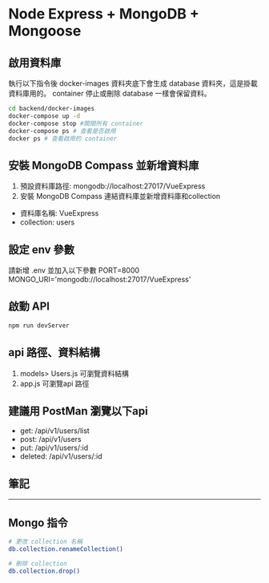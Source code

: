 # Node Express + MongoDB + Mongoose

## 啟用資料庫

執行以下指令後 docker-images 資料夾底下會生成 database 資料夾，這是掛載資料庫用的。
container 停止或刪除 database 一樣會保留資料。

```bash
cd backend/docker-images
docker-compose up -d
docker-compose stop #關閉所有 container
docker-compose ps # 查看是否啟用
docker ps # 查看啟用的 container
```

## 安裝 MongoDB Compass 並新增資料庫

1. 預設資料庫路徑: mongodb://localhost:27017/VueExpress
2. 安裝 MongoDB Compass 連結資料庫並新增資料庫和collection

- 資料庫名稱: VueExpress
- collection: users

## 設定 env 參數

請新增 .env 並加入以下參數
PORT=8000
MONGO_URI='mongodb://localhost:27017/VueExpress'

## 啟動 API

```bash
npm run devServer
```

## api 路徑、資料結構

1. models> Users.js 可瀏覽資料結構
2. app.js 可瀏覽api 路徑

## 建議用 PostMan 瀏覽以下api

- get: /api/v1/users/list
- post: /api/v1/users
- put: /api/v1/users/:id
- deleted: /api/v1/users/:id

## 筆記

___

## Mongo 指令

```bash
# 更改 collection 名稱
db.collection.renameCollection()

# 刪除 collection
db.collection.drop()
```
